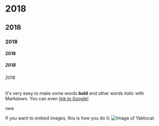 # 2018
## 2018
### 2018
#### 2018
##### 2018
###### 2018


It's very easy to make some words **bold** and other words *italic* with Markdown. You can even [link to Google!](http://google.com)

new

If you want to embed images, this is how you do it:
![Image of Yaktocat](https://octodex.github.com/images/yaktocat.png)
